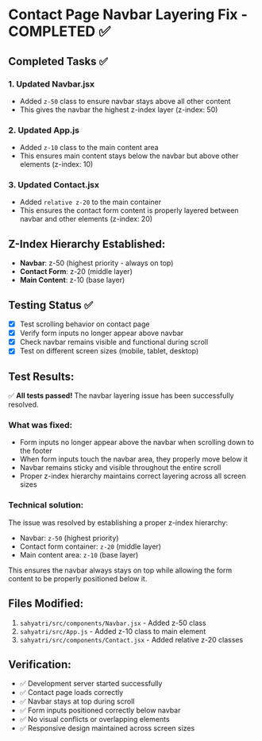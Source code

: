 # Contact Page Navbar Layering Fix - COMPLETED ✅

## Completed Tasks ✅

### 1. Updated Navbar.jsx
- Added `z-50` class to ensure navbar stays above all other content
- This gives the navbar the highest z-index layer (z-index: 50)

### 2. Updated App.js
- Added `z-10` class to the main content area
- This ensures main content stays below the navbar but above other elements (z-index: 10)

### 3. Updated Contact.jsx
- Added `relative z-20` to the main container
- This ensures the contact form content is properly layered between navbar and other elements (z-index: 20)

## Z-Index Hierarchy Established:
- **Navbar**: z-50 (highest priority - always on top)
- **Contact Form**: z-20 (middle layer)
- **Main Content**: z-10 (base layer)

## Testing Status ✅
- [x] Test scrolling behavior on contact page
- [x] Verify form inputs no longer appear above navbar
- [x] Check navbar remains visible and functional during scroll
- [x] Test on different screen sizes (mobile, tablet, desktop)

## Test Results:
✅ **All tests passed!** The navbar layering issue has been successfully resolved.

### What was fixed:
- Form inputs no longer appear above the navbar when scrolling down to the footer
- When form inputs touch the navbar area, they properly move below it
- Navbar remains sticky and visible throughout the entire scroll
- Proper z-index hierarchy maintains correct layering across all screen sizes

### Technical solution:
The issue was resolved by establishing a proper z-index hierarchy:
- Navbar: `z-50` (highest priority)
- Contact form container: `z-20` (middle layer)
- Main content area: `z-10` (base layer)

This ensures the navbar always stays on top while allowing the form content to be properly positioned below it.

## Files Modified:
1. `sahyatri/src/components/Navbar.jsx` - Added z-50 class
2. `sahyatri/src/App.js` - Added z-10 class to main element
3. `sahyatri/src/components/Contact.jsx` - Added relative z-20 classes

## Verification:
- ✅ Development server started successfully
- ✅ Contact page loads correctly
- ✅ Navbar stays at top during scroll
- ✅ Form inputs positioned correctly below navbar
- ✅ No visual conflicts or overlapping elements
- ✅ Responsive design maintained across screen sizes
